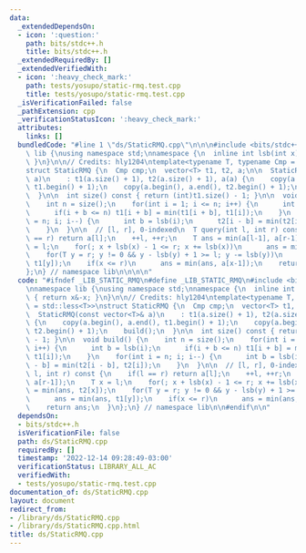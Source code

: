 ```yaml
---
data:
  _extendedDependsOn:
  - icon: ':question:'
    path: bits/stdc++.h
    title: bits/stdc++.h
  _extendedRequiredBy: []
  _extendedVerifiedWith:
  - icon: ':heavy_check_mark:'
    path: tests/yosupo/static-rmq.test.cpp
    title: tests/yosupo/static-rmq.test.cpp
  _isVerificationFailed: false
  _pathExtension: cpp
  _verificationStatusIcon: ':heavy_check_mark:'
  attributes:
    links: []
  bundledCode: "#line 1 \"ds/StaticRMQ.cpp\"\n\n\n#include <bits/stdc++.h>\n\nnamespace\
    \ lib {\nusing namespace std;\nnamespace {\n  inline int lsb(int x) { return x&-x;\
    \ }\n}\n\n// Credits: hly1204\ntemplate<typename T, typename Cmp = std::less<T>>\n\
    struct StaticRMQ {\n  Cmp cmp;\n  vector<T> t1, t2, a;\n\n  StaticRMQ(const vector<T>&\
    \ a)\n    : t1(a.size() + 1), t2(a.size() + 1), a(a) {\n    copy(a.begin(), a.end(),\
    \ t1.begin() + 1);\n    copy(a.begin(), a.end(), t2.begin() + 1);\n    build();\n\
    \  }\n\n  int size() const { return (int)t1.size() - 1; }\n\n  void build() {\n\
    \    int n = size();\n    for(int i = 1; i <= n; i++) {\n      int b = lsb(i);\n\
    \      if(i + b <= n) t1[i + b] = min(t1[i + b], t1[i]);\n    }\n    for(int i\
    \ = n; i; i--) {\n      int b = lsb(i);\n      t2[i - b] = min(t2[i - b], t2[i]);\n\
    \    }\n  }\n\n  // [l, r], 0-indexed\n  T query(int l, int r) const {\n    if(l\
    \ == r) return a[l];\n    ++l, ++r;\n    T ans = min(a[l-1], a[r-1]);\n    T x\
    \ = l;\n    for(; x + lsb(x) - 1 <= r; x += lsb(x))\n      ans = min(ans, t2[x]);\n\
    \    for(T y = r; y != 0 && y - lsb(y) + 1 >= l; y -= lsb(y))\n      ans = min(ans,\
    \ t1[y]);\n    if(x <= r)\n      ans = min(ans, a[x-1]);\n    return ans;\n  }\n\
    };\n} // namespace lib\n\n\n\n"
  code: "#ifndef _LIB_STATIC_RMQ\n#define _LIB_STATIC_RMQ\n#include <bits/stdc++.h>\n\
    \nnamespace lib {\nusing namespace std;\nnamespace {\n  inline int lsb(int x)\
    \ { return x&-x; }\n}\n\n// Credits: hly1204\ntemplate<typename T, typename Cmp\
    \ = std::less<T>>\nstruct StaticRMQ {\n  Cmp cmp;\n  vector<T> t1, t2, a;\n\n\
    \  StaticRMQ(const vector<T>& a)\n    : t1(a.size() + 1), t2(a.size() + 1), a(a)\
    \ {\n    copy(a.begin(), a.end(), t1.begin() + 1);\n    copy(a.begin(), a.end(),\
    \ t2.begin() + 1);\n    build();\n  }\n\n  int size() const { return (int)t1.size()\
    \ - 1; }\n\n  void build() {\n    int n = size();\n    for(int i = 1; i <= n;\
    \ i++) {\n      int b = lsb(i);\n      if(i + b <= n) t1[i + b] = min(t1[i + b],\
    \ t1[i]);\n    }\n    for(int i = n; i; i--) {\n      int b = lsb(i);\n      t2[i\
    \ - b] = min(t2[i - b], t2[i]);\n    }\n  }\n\n  // [l, r], 0-indexed\n  T query(int\
    \ l, int r) const {\n    if(l == r) return a[l];\n    ++l, ++r;\n    T ans = min(a[l-1],\
    \ a[r-1]);\n    T x = l;\n    for(; x + lsb(x) - 1 <= r; x += lsb(x))\n      ans\
    \ = min(ans, t2[x]);\n    for(T y = r; y != 0 && y - lsb(y) + 1 >= l; y -= lsb(y))\n\
    \      ans = min(ans, t1[y]);\n    if(x <= r)\n      ans = min(ans, a[x-1]);\n\
    \    return ans;\n  }\n};\n} // namespace lib\n\n#endif\n\n"
  dependsOn:
  - bits/stdc++.h
  isVerificationFile: false
  path: ds/StaticRMQ.cpp
  requiredBy: []
  timestamp: '2022-12-14 09:28:49-03:00'
  verificationStatus: LIBRARY_ALL_AC
  verifiedWith:
  - tests/yosupo/static-rmq.test.cpp
documentation_of: ds/StaticRMQ.cpp
layout: document
redirect_from:
- /library/ds/StaticRMQ.cpp
- /library/ds/StaticRMQ.cpp.html
title: ds/StaticRMQ.cpp
---
```

